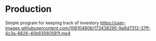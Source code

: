 # Production
Simple program for keeping track of inventory
https://user-images.githubusercontent.com/106104806/172438295-9a6d7312-37ff-4c3a-8826-40b63560581f.mp4
